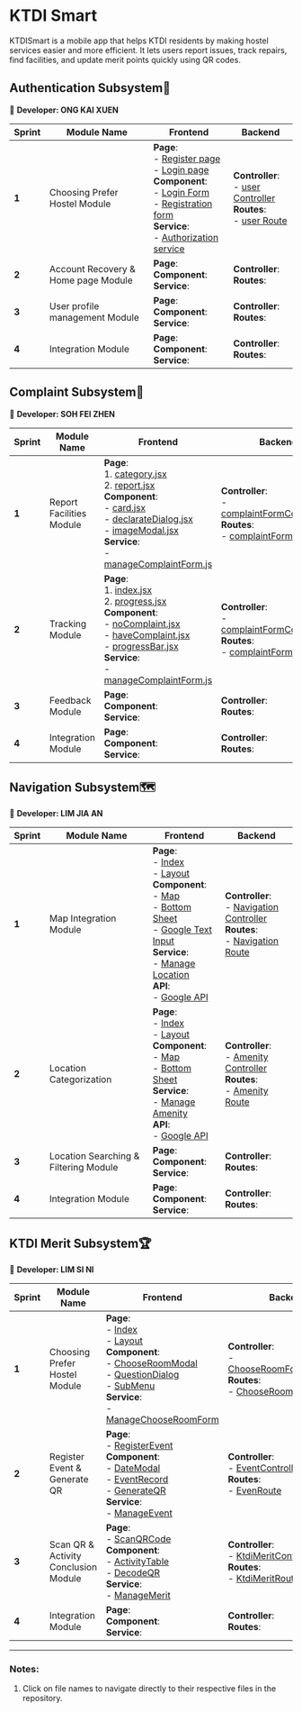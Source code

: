 # KTDI Smart
KTDISmart is a mobile app that helps KTDI residents by making hostel services easier and more efficient. It lets users report issues, track repairs, find facilities, and update merit points quickly using QR codes.

## Authentication Subsystem🔐
👧 **Developer: ONG KAI XUEN**

| Sprint | Module Name | Frontend | Backend |
|--------|----------|---------|---------|
| **1**  | Choosing Prefer Hostel Module | **Page**:  <br> - [Register page](./frontend/app/(auth)/register.jsx)  <br> - [Login page](./frontend/app/(auth)/login.jsx)  <br> **Component**:  <br> - [Login Form](./frontend/components/auth-component/LoginForm.jsx)  <br> - [Registration form](./frontend/app/(auth)/register.jsx)  <br> **Service**:  <br> - [Authorization service](./frontend/services/authServices.js) | **Controller**: <br> - [user Controller](./backend/controllers/userController.js) <br> **Routes**: <br> - [user Route](./backend/routes/userRoute.js) <br>|
| **2**  | Account Recovery & Home page Module | **Page**:  <br> **Component**: <br> **Service**:  <br> |  **Controller**: <br> **Routes**: <br> |
| **3**  | User profile management Module | **Page**:  <br> **Component**: <br> **Service**:  <br> |  **Controller**: <br> **Routes**: <br> |
| **4**  | Integration Module | **Page**:  <br> **Component**: <br> **Service**:  <br> |  **Controller**: <br> **Routes**: <br> |

## Complaint Subsystem📝
👧 **Developer: SOH FEI ZHEN**

| Sprint | Module Name | Frontend | Backend |
|--------|----------|---------|---------|
| **1**  | Report Facilities Module | **Page**:  <br> 1. [category.jsx](./frontend/app/(complaint)/category.jsx)  <br> 2. [report.jsx](./frontend/app/(complaint)/report.jsx) <br> **Component**:  <br> - [card.jsx](./frontend/component/complaint/card.jsx)  <br> - [declarateDialog.jsx](./frontend/component/complaint/declarateDialog.jsx)  <br> - [imageModal.jsx](./frontend/component/complaint/imageModal.jsx)  <br> **Service**:  <br> - [manageComplaintForm.js](./frontend/services/manageComplaintForm.js) <br>| **Controller**: <br> - [complaintFormController.js](./backend/controllers/complaintFormController.js) <br>**Routes**: <br> - [complaintForm.js](./backend/routes/complaintForm.js)  <br>|
| **2**  | Tracking Module | **Page**:  <br> 1. [index.jsx](./frontend/app/(complaint)/index.jsx)  <br> 2. [progress.jsx](./frontend/app/(complaint)/progress.jsx) <br>**Component**: <br>- [noComplaint.jsx](./frontend/component/complaint/noComplaint.jsx)  <br> - [haveComplaint.jsx](./frontend/component/complaint/haveComplaint.jsx)  <br> - [progressBar.jsx](./frontend/component/complaint/progressBar.jsx)  <br> **Service**:  <br> - [manageComplaintForm.js](./frontend/services/manageComplaintForm.js) <br> |  **Controller**: <br> - [complaintFormController.js](./backend/controllers/complaintFormController.js) <br> **Routes**: <br> - [complaintForm.js](./backend/routes/complaintForm.js)  <br>|
| **3**  | Feedback Module | **Page**:  <br> **Component**: <br> **Service**:  <br> |  **Controller**: <br> **Routes**: <br> |
| **4**  | Integration Module | **Page**:  <br> **Component**: <br> **Service**:  <br> |  **Controller**: <br> **Routes**: <br> |

## Navigation Subsystem🗺️
👦 **Developer: LIM JIA AN** 

| Sprint | Module Name | Frontend | Backend |
|--------|----------|---------|---------|
| **1**  | Map Integration Module | **Page**:  <br> - [Index](./frontend/app/(navigation)/index.jsx)  <br> - [Layout](./frontend/app/(navigation)/_layout.jsx) <br> **Component**:  <br> - [Map](./frontend/component/navigation/NavigationMap.jsx)  <br> - [Bottom Sheet](./frontend/component/navigation/NavigationBottomSheet) <br> - [Google Text Input](./frontend/component/navigation/GoogleTextInput.jsx) <br> **Service**:  <br> - [Manage Location](./frontend/services/manageLocation.js) <br> **API**:  <br> - [Google API](./frontend/.env) | **Controller**: <br> - [Navigation Controller](./backend/controllers/navigationController.js) <br> **Routes**: <br> - [Navigation Route](./backend/routes/navigationRoute.js) <br>|
| **2**  | Location Categorization | **Page**:  <br> - [Index](./frontend/app/(navigation)/index.jsx)  <br> - [Layout](./frontend/app/(navigation)/_layout.jsx) <br> **Component**: <br> - [Map](./frontend/component/navigation/NavigationMap.jsx)  <br> - [Bottom Sheet](./frontend/component/navigation/NavigationBottomSheet) <br> **Service**:  <br> - [Manage Amenity](./frontend/services/manageAmenity.js) <br> **API**:  <br> - [Google API](./frontend/.env) |  **Controller**: <br> - [Amenity Controller](./backend/controllers/amenityController.js) <br> **Routes**: <br> - [Amenity Route](./backend/routes/amenityRoute.js) <br>| 
| **3**  | Location Searching & Filtering Module | **Page**:  <br> **Component**: <br> **Service**:  <br> |  **Controller**: <br> **Routes**: <br> |
| **4**  | Integration Module | **Page**:  <br> **Component**: <br> **Service**:  <br> |  **Controller**: <br> **Routes**: <br> |

## KTDI Merit Subsystem🏆
👧 **Developer: LIM SI NI**

| Sprint | Module Name | Frontend | Backend |
|--------|----------|---------|---------|
| **1**  | Choosing Prefer Hostel Module | **Page**:  <br> - [Index](./frontend/app/(ktdi-merit)/index.jsx)  <br> - [Layout](./frontend/app/(ktdi-merit)/_layout.jsx)  <br> **Component**:  <br> - [ChooseRoomModal](./frontend/components/ktdi-merit/ChooseRoomModal.jsx)  <br> - [QuestionDialog](./frontend/components/ktdi-merit/QuestionDialog.jsx)  <br>- [SubMenu](./frontend/components/ktdi-merit/SubMenu.jsx)  <br>**Service**:  <br> - [ManageChooseRoomForm](./frontend/services/manageChooseRoomForm.js) | **Controller**: <br> - [ChooseRoomFormController](./backend/controllers/chooseRoomFormController.js) <br> **Routes**: <br> - [ChooseRoomForm](./backend/routes/chooseRoomForm.js) <br>|
| **2**  | Register Event & Generate QR | **Page**: <br> - [RegisterEvent](./frontend/app/(ktdi-merit)/registerEvent.jsx) <br> **Component**: <br> - [DateModal](./frontend/components/ktdi-merit/DateModal.jsx)  <br> - [EventRecord](./frontend/components/ktdi-merit/EventRecord.jsx)  <br>- [GenerateQR](./frontend/components/ktdi-merit/GenerateQR.jsx) <br> **Service**:  <br> - [ManageEvent](./frontend/services/manageEvent.js) | **Controller**: <br> - [EventController](./backend/controllers/eventController.js) <br> **Routes**: <br> - [EvenRoute](./backend/routes/eventRoute.js) <br>|
| **3**  | Scan QR & Activity Conclusion Module | **Page**: <br> - [ScanQRCode](./frontend/app/(ktdi-merit)/scanQRCode.jsx)  <br> **Component**: <br> - [ActivityTable](./frontend/components/ktdi-merit/ActivityTable.jsx)  <br> - [DecodeQR](./frontend/components/ktdi-merit/DecodeQR.jsx) <br> **Service**:  <br> - [ManageMerit](./frontend/services/manageMerit.js) | **Controller**: <br> - [KtdiMeritController](./backend/controllers/ktdiMeritController.js) <br> **Routes**: <br> - [KtdiMeritRoute](./backend/routes/ktdiMeritRoute.js) <br>|
| **4**  | Integration Module | **Page**:  <br> **Component**: <br> **Service**:  <br> |  **Controller**: <br> **Routes**: <br> |

---

### Notes:
1. Click on file names to navigate directly to their respective files in the repository.
